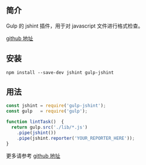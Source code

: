 ## 简介

Gulp 的 jshint 插件，用于对 javascript 文件进行格式检查。

[github 地址](https://github.com/spalger/gulp-jshint)

## 安装

```
npm install --save-dev jshint gulp-jshint
```

## 用法

```js
const jshint = require('gulp-jshint');
const gulp   = require('gulp');

function lintTask()  {
  return gulp.src('./lib/*.js')
    .pipe(jshint())
    .pipe(jshint.reporter('YOUR_REPORTER_HERE'));
}
```

更多请参考 [github 地址](#)



